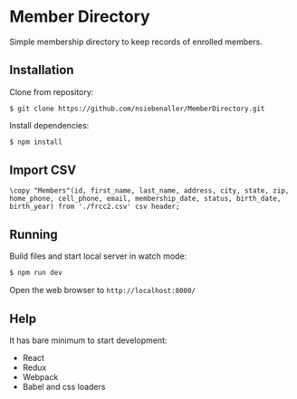 # Member Directory
Simple membership directory to keep records of enrolled members.


## Installation
Clone from repository:
```
$ git clone https://github.com/nsiebenaller/MemberDirectory.git
```
Install dependencies:
```js
$ npm install
```

## Import CSV
```
\copy "Members"(id, first_name, last_name, address, city, state, zip, home_phone, cell_phone, email, membership_date, status, birth_date, birth_year) from './frcc2.csv' csv header;
```

## Running
Build files and start local server in watch mode:
```js
$ npm run dev
```
Open the web browser to `http://localhost:8000/`

## Help

It has bare minimum to start development:
* React
* Redux
* Webpack
* Babel and css loaders
